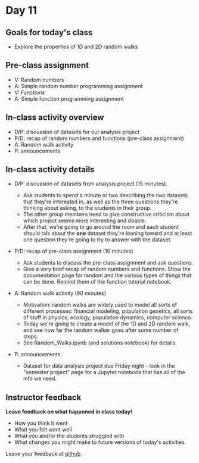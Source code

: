 # Day 11

## Goals for today's class

* Explore the properties of 1D and 2D random walks

## Pre-class assignment

* V: Random numbers
* A: Simple random number programming assignment
* V: Functions
* A: Simple function programming assignment

## In-class activity overview

* D/P: discussion of datasets for our analysis project
* P/D: recap of random numbers and functions (pre-class assignment)
* A: Random walk activity
* P: announcements
 
## In-class activity details

* D/P: discussion of datasets from analysis project (15 minutes).
  * Ask students to spend a minute or two describing the two datasets that they're interested in, as well as the three questions they're thinking about asking, to the students in their group.
  * The other group members need to give constructive criticism about which project seems more interesting and doable.
  * After that, we're going to go around the room and each student should talk about the **one** dataset they're leaning toward and at least one question they're going to try to answer with the dataset.

* P/D: recap of pre-class assignment (10 minutes)
  * Ask students to discuss the pre-class assignment and ask questions.
  * Give a very brief recap of random numbers and functions.  Show the documentation page for random and the various types of things that can be done.  Remind them of the function tutorial notebook.
* A: Random walk activity (90 minutes)
  * Motivation: random walks are widely used to model all sorts of different processes: financial modeling, population genetics, all sorts of stuff in physics, ecology, population dynamics, computer science.
  * Today we're going to create a model of the 1D and 2D random walk, and see how far the random walker goes after some number of steps.
  * See Random\_Walks.ipynb (and solutions notebook) for details.
* P: announcements
  * Dataset for data analysis project due Friday night - look in the "semester project" page for a Jupyter notebook that has all of the info we need.

## Instructor feedback

**Leave feedback on what happened in class today!**

* How you think it went
* What you felt went well
* What you and/or the students struggled with
* What changes you might make to future versions of today's activities.

Leave your feedback at [github](https://github.com/ComputationalModeling/intro-to-computational-modeling/issues/115).
